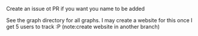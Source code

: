 Create an issue ot PR if you want you name to be added<br>

See the graph directory for all graphs. I may create a website for this once I get 5 users to track :P (note:create website in another branch)

